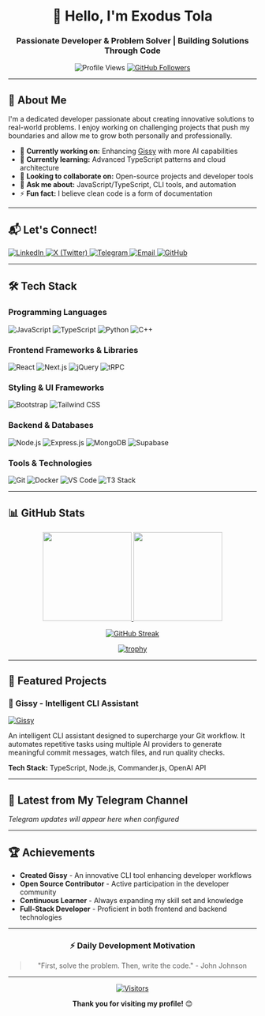 <!-- Header Section -->
<div align="center">
  
# 👋 Hello, I'm Exodus Tola

### Passionate Developer & Problem Solver | Building Solutions Through Code

![Profile Views](https://komarev.com/ghpvc/?username=exodus-tola-mindCoder&color=blueviolet&style=flat-square)
[![GitHub Followers](https://img.shields.io/github/followers/exodus-tola-mindCoder?label=Follow&style=social)](https://github.com/exodus-tola-mindCoder)

</div>

---

## 🚀 About Me

I'm a dedicated developer passionate about creating innovative solutions to real-world problems. I enjoy working on challenging projects that push my boundaries and allow me to grow both personally and professionally.

- 🔭 **Currently working on:** Enhancing [Gissy](https://github.com/exodus-tola-mindCoder/gissy) with more AI capabilities
- 🌱 **Currently learning:** Advanced TypeScript patterns and cloud architecture
- 👯 **Looking to collaborate on:** Open-source projects and developer tools
- 💬 **Ask me about:** JavaScript/TypeScript, CLI tools, and automation
- ⚡ **Fun fact:** I believe clean code is a form of documentation

---

## 📬 Let's Connect!

<p align="left">
  <a href="https://www.linkedin.com/in/exodus-tola" target="_blank">
    <img src="https://img.shields.io/badge/LinkedIn-0077B5?style=for-the-badge&logo=linkedin&logoColor=white" alt="LinkedIn">
  </a>
  <a href="https://x.com/Exodus_Tola" target="_blank">
    <img src="https://img.shields.io/badge/X-000000?style=for-the-badge&logo=x&logoColor=white" alt="X (Twitter)">
  </a>
  <a href="https://t.me/Exodus_Tola" target="_blank">
    <img src="https://img.shields.io/badge/Telegram-2CA5E0?style=for-the-badge&logo=telegram&logoColor=white" alt="Telegram">
  </a>
  <a href="mailto:your-email@example.com" target="_blank">
    <img src="https://img.shields.io/badge/Email-D14836?style=for-the-badge&logo=gmail&logoColor=white" alt="Email">
  </a>
  <a href="https://github.com/exodus-tola-mindCoder" target="_blank">
    <img src="https://img.shields.io/badge/GitHub-100000?style=for-the-badge&logo=github&logoColor=white" alt="GitHub">
  </a>
</p>

---

## 🛠️ Tech Stack

### Programming Languages
![JavaScript](https://img.shields.io/badge/JavaScript-F7DF1E?style=for-the-badge&logo=javascript&logoColor=black)
![TypeScript](https://img.shields.io/badge/TypeScript-007ACC?style=for-the-badge&logo=typescript&logoColor=white)
![Python](https://img.shields.io/badge/Python-3776AB?style=for-the-badge&logo=python&logoColor=white)
![C++](https://img.shields.io/badge/C++-00599C?style=for-the-badge&logo=c%2B%2B&logoColor=white)

### Frontend Frameworks & Libraries
![React](https://img.shields.io/badge/React-20232A?style=for-the-badge&logo=react&logoColor=61DAFB)
![Next.js](https://img.shields.io/badge/Next.js-000000?style=for-the-badge&logo=nextdotjs&logoColor=white)
![jQuery](https://img.shields.io/badge/jQuery-0769AD?style=for-the-badge&logo=jquery&logoColor=white)
![tRPC](https://img.shields.io/badge/tRPC-2596BE?style=for-the-badge&logo=trpc&logoColor=white)

### Styling & UI Frameworks
![Bootstrap](https://img.shields.io/badge/Bootstrap-7952B3?style=for-the-badge&logo=bootstrap&logoColor=white)
![Tailwind CSS](https://img.shields.io/badge/Tailwind_CSS-38B2AC?style=for-the-badge&logo=tailwind-css&logoColor=white)

### Backend & Databases
![Node.js](https://img.shields.io/badge/Node.js-339933?style=for-the-badge&logo=nodedotjs&logoColor=white)
![Express.js](https://img.shields.io/badge/Express.js-000000?style=for-the-badge&logo=express&logoColor=white)
![MongoDB](https://img.shields.io/badge/MongoDB-47A248?style=for-the-badge&logo=mongodb&logoColor=white)
![Supabase](https://img.shields.io/badge/Supabase-3ECF8E?style=for-the-badge&logo=supabase&logoColor=white)

### Tools & Technologies
![Git](https://img.shields.io/badge/Git-F05032?style=for-the-badge&logo=git&logoColor=white)
![Docker](https://img.shields.io/badge/Docker-2496ED?style=for-the-badge&logo=docker&logoColor=white)
![VS Code](https://img.shields.io/badge/VS_Code-007ACC?style=for-the-badge&logo=visual-studio-code&logoColor=white)
![T3 Stack](https://img.shields.io/badge/T3_Stack-000000?style=for-the-badge&logo=nextdotjs&logoColor=white)

---

## 📊 GitHub Stats

<div align="center">

<!-- GitHub Stats Cards -->
<a href="https://github.com/exodus-tola-mindCoder">
  <img height="180em" src="https://github-readme-stats.vercel.app/api?username=exodus-tola-mindCoder&show_icons=true&theme=radical&include_all_commits=true&count_private=true" />
  <img height="180em" src="https://github-readme-stats.vercel.app/api/top-langs/?username=exodus-tola-mindCoder&layout=compact&theme=radical&hide=html,css" />
</a>

<!-- GitHub Streak Stats -->
[![GitHub Streak](https://github-readme-streak-stats.herokuapp.com/?user=exodus-tola-mindCoder&theme=radical&fire=DD2727)](https://git.io/streak-stats)

<!-- GitHub Trophies -->
[![trophy](https://github-profile-trophy.vercel.app/?username=exodus-tola-mindCoder&theme=onedark&row=2&column=4)](https://github.com/ryo-ma/github-profile-trophy)

</div>

---

## 🌟 Featured Projects

### 🚀 Gissy - Intelligent CLI Assistant
[![Gissy](https://github-readme-stats.vercel.app/api/pin/?username=exodus-tola-mindCoder&repo=gissy&theme=radical&show_owner=true)](https://github.com/exodus-tola-mindCoder/gissy)

An intelligent CLI assistant designed to supercharge your Git workflow. It automates repetitive tasks using multiple AI providers to generate meaningful commit messages, watch files, and run quality checks.

**Tech Stack:** TypeScript, Node.js, Commander.js, OpenAI API

---

## 📢 Latest from My Telegram Channel

<!-- TELEGRAM:START -->
<!-- TELEGRAM:END -->

*Telegram updates will appear here when configured*

---

## 🏆 Achievements

- **Created Gissy** - An innovative CLI tool enhancing developer workflows
- **Open Source Contributor** - Active participation in the developer community
- **Continuous Learner** - Always expanding my skill set and knowledge
- **Full-Stack Developer** - Proficient in both frontend and backend technologies

---

<div align="center">

### ⚡️ Daily Development Motivation

> "First, solve the problem. Then, write the code." - John Johnson

</div>

---

<div align="center">

[![Visitors](https://api.visitorbadge.io/api/visitors?path=https%3A%2F%2Fgithub.com%2Fexodus-tola-mindCoder&label=Visitors&countColor=%23263759)](https://visitorbadge.io/status?path=https%3A%2F%2Fgithub.com%2Fexodus-tola-mindCoder)

**Thank you for visiting my profile!** 😊

</div>
